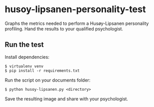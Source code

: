 husoy-lipsanen-personality-test
===============================

Graphs the metrics needed to perform a Husøy-Lipsanen personality profiling. Hand the results to your qualified psychologist.

Run the test
------------

Install dependencies:

    $ virtualenv venv
    $ pip install -r requirements.txt

Run the script on your documents folder:

    $ python husoy-lipsanen.py <directory>

Save the resulting image and share with your psychologist.
